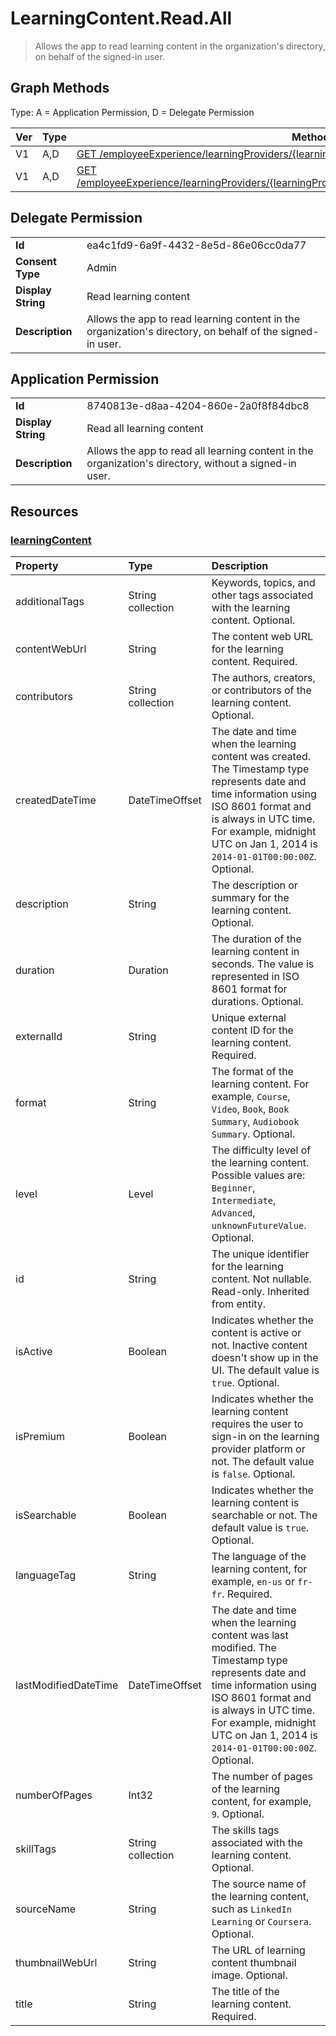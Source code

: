 # LearningContent.Read.All

> Allows the app to read learning content in the organization's directory, on behalf of the signed-in user.
## Graph Methods

Type: A = Application Permission, D = Delegate Permission

|Ver|Type|Method|
|-------|----|------|
|V1|A,D|[GET /employeeExperience/learningProviders/{learningProviderId}/learningContents](https://docs.microsoft.com/graph/api/learningprovider-list-learningcontents?view=graph-rest-1.0&tabs=http)|
|V1|A,D|[GET /employeeExperience/learningProviders/{learningProviderId}/learningContents/{learningContentId}](https://docs.microsoft.com/graph/api/learningcontent-get?view=graph-rest-1.0&tabs=http)|
## Delegate Permission
|||
|-|-|
|**Id**|ea4c1fd9-6a9f-4432-8e5d-86e06cc0da77|
|**Consent Type**|Admin|
|**Display String**|Read learning content|
|**Description**|Allows the app to read learning content in the organization's directory, on behalf of the signed-in user.|
## Application Permission
|||
|-|-|
|**Id**|8740813e-d8aa-4204-860e-2a0f8f84dbc8|
|**Display String**|Read all learning content|
|**Description**|Allows the app to read all learning content in the organization's directory, without a signed-in user.|
## Resources
### [learningContent ](https://docs.microsoft.com/graph/api/resources/learningcontent?view=graph-rest-1.0&tabs=http)
|Property|Type|Description|
|:---|:---|:---|
|additionalTags|String collection|Keywords, topics, and other tags associated with the learning content. Optional.|
|contentWebUrl|String|The content web URL for the learning content. Required.|
|contributors|String collection|The authors, creators, or contributors of the learning content. Optional.|
|createdDateTime|DateTimeOffset|The date and time when the learning content was created. The Timestamp type represents date and time information using ISO 8601 format and is always in UTC time. For example, midnight UTC on Jan 1, 2014 is `2014-01-01T00:00:00Z`. Optional.|
|description|String|The description or summary for the learning content. Optional.|
|duration|Duration|The duration of the learning content in seconds. The value is represented in ISO 8601 format for durations. Optional.|
|externalId|String|Unique external content ID for the learning content. Required.|
|format|String|The format of the learning content. For example, `Course`, `Video`, `Book`, `Book Summary`, `Audiobook Summary`. Optional.|
|level|Level|The difficulty level of the learning content. Possible values are: `Beginner`, `Intermediate`, `Advanced`, `unknownFutureValue`. Optional.|
|id|String|The unique identifier for the learning content. Not nullable. Read-only. Inherited from entity.|
|isActive|Boolean|Indicates whether the content is active or not. Inactive content doesn't show up in the UI. The default value is `true`. Optional.|
|isPremium|Boolean|Indicates whether the learning content requires the user to sign-in on the learning provider platform or not. The default value is `false`. Optional.|
|isSearchable|Boolean|Indicates whether the learning content is searchable or not. The default value is `true`. Optional.|
|languageTag|String|The language of the learning content, for example, `en-us` or `fr-fr`. Required.|
|lastModifiedDateTime|DateTimeOffset|The date and time when the learning content was last modified. The Timestamp type represents date and time information using ISO 8601 format and is always in UTC time. For example, midnight UTC on Jan 1, 2014 is `2014-01-01T00:00:00Z`. Optional.|
|numberOfPages|Int32|The number of pages of the learning content, for example, `9`. Optional.|
|skillTags|String collection|The skills tags associated with the learning content. Optional.|
|sourceName|String|The source name of the learning content, such as `LinkedIn Learning` or `Coursera`. Optional.|
|thumbnailWebUrl|String|The URL of learning content thumbnail image. Optional.|
|title|String|The title of the learning content. Required.|
